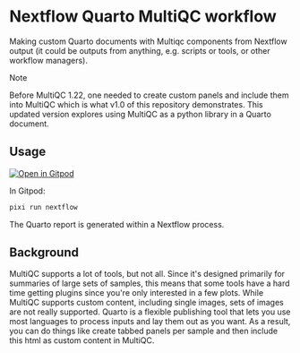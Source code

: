 # Nextflow Quarto MultiQC workflow

Making custom Quarto documents with Multiqc components from Nextflow output (it could
be outputs from anything, e.g. scripts or tools, or other workflow managers).

> [!NOTE]  
> Before MultiQC 1.22, one needed to create custom panels and include them into
> MultiQC which is what v1.0 of this repository demonstrates. This updated version
> explores using MultiQC as a python library in a Quarto document.

## Usage

[![Open in Gitpod](https://gitpod.io/button/open-in-gitpod.svg)](https://gitpod.io/#https://github.com/mahesh-panchal/nextflow-quarto-multiqc-demo)

In Gitpod:

```bash
pixi run nextflow
```

The Quarto report is generated within a Nextflow process.

## Background

MultiQC supports a lot of tools, but not all. Since it's designed primarily for
summaries of large sets of samples, this means that some tools have a hard time getting
plugins since you're only interested in a few plots. While MultiQC supports custom content,
including single images, sets of images are not really supported. Quarto is a flexible publishing tool
that lets you use most languages to process inputs and lay them out as you want.
As a result, you can do things like create tabbed panels per sample and then include
this html as custom content in MultiQC.
